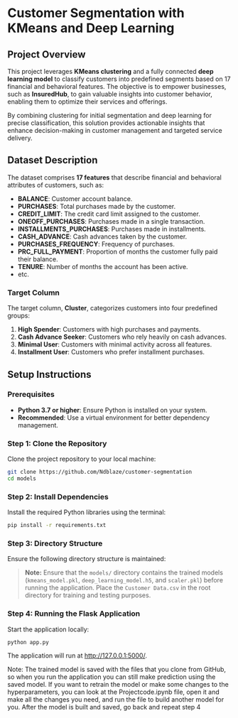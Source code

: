 # Customer Segmentation with KMeans and Deep Learning

## Project Overview
This project leverages **KMeans clustering** and a fully connected **deep learning model** to classify customers into predefined segments based on 17 financial and behavioral features. The objective is to empower businesses, such as **InsuredHub**, to gain valuable insights into customer behavior, enabling them to optimize their services and offerings.

By combining clustering for initial segmentation and deep learning for precise classification, this solution provides actionable insights that enhance decision-making in customer management and targeted service delivery.


## Dataset Description
The dataset comprises **17 features** that describe financial and behavioral attributes of customers, such as:

- **BALANCE**: Customer account balance.
- **PURCHASES**: Total purchases made by the customer.
- **CREDIT_LIMIT**: The credit card limit assigned to the customer.
- **ONEOFF_PURCHASES**: Purchases made in a single transaction.
- **INSTALLMENTS_PURCHASES**: Purchases made in installments.
- **CASH_ADVANCE**: Cash advances taken by the customer.
- **PURCHASES_FREQUENCY**: Frequency of purchases.
- **PRC_FULL_PAYMENT**: Proportion of months the customer fully paid their balance.
- **TENURE**: Number of months the account has been active.
- etc.
  
### Target Column
The target column, **Cluster**, categorizes customers into four predefined groups:

1. **High Spender**: Customers with high purchases and payments.
2. **Cash Advance Seeker**: Customers who rely heavily on cash advances.
3. **Minimal User**: Customers with minimal activity across all features.
4. **Installment User**: Customers who prefer installment purchases.


## Setup Instructions

### Prerequisites
- **Python 3.7 or higher**: Ensure Python is installed on your system.
- **Recommended**: Use a virtual environment for better dependency management.

### Step 1: Clone the Repository
Clone the project repository to your local machine:
```bash
git clone https://github.com/Ndblaze/customer-segmentation
cd models
```

### Step 2: Install Dependencies
Install the required Python libraries using the terminal:
```bash
pip install -r requirements.txt
```

### Step 3: Directory Structure
Ensure the following directory structure is maintained:


> **Note:** Ensure that the `models/` directory contains the trained models (`kmeans_model.pkl`, `deep_learning_model.h5`, and `scaler.pkl`) before running the application. Place the `Customer Data.csv` in the root directory for training and testing purposes.

### Step 4: Running the Flask Application
Start the application locally:
```bash
python app.py
```
The application will run at http://127.0.0.1:5000/.


Note: The trained model is saved with the files that you clone from GitHub, so when you run the application you can still make prediction using the saved model. If you want to retrain the model or make some changes to the hyperparameters, you can look at the Projectcode.ipynb file, open it and make all the changes you need, and run the file to build another model for you. After the model is built and saved, go back and repeat step 4











